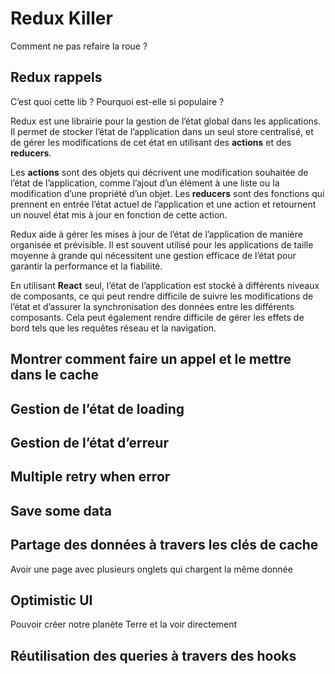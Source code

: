 # Redux Killer

Comment ne pas refaire la roue ?

## Redux rappels

C’est quoi cette lib ? Pourquoi est-elle si populaire ?

Redux est une librairie pour la gestion de l’état global dans les applications. Il permet de stocker l’état de
l’application dans un seul store centralisé, et de gérer les modifications de cet état en utilisant des **actions** et
des **reducers**.

Les **actions** sont des objets qui décrivent une modification souhaitée de l’état de l’application, comme l’ajout d’un
élément à une liste ou la modification d’une propriété d’un objet. Les **reducers** sont des fonctions qui prennent en
entrée l’état actuel de l’application et une action et retournent un nouvel état mis à jour en fonction de cette action.

Redux aide à gérer les mises à jour de l’état de l’application de manière organisée et prévisible. Il est souvent
utilisé pour les applications de taille moyenne à grande qui nécessitent une gestion efficace de l’état pour garantir la
performance et la fiabilité.

En utilisant **React** seul, l’état de l’application est stocké à différents niveaux de composants, ce qui peut rendre
difficile de suivre les modifications de l’état et d’assurer la synchronisation des données entre les différents
composants. Cela peut également rendre difficile de gérer les effets de bord tels que les requêtes réseau et la
navigation.

## Montrer comment faire un appel et le mettre dans le cache

## Gestion de l’état de loading

## Gestion de l’état d’erreur

## Multiple retry when error

## Save some data

## Partage des données à travers les clés de cache

Avoir une page avec plusieurs onglets qui chargent la même donnée

## Optimistic UI

Pouvoir créer notre planète Terre et la voir directement

## Réutilisation des queries à travers des hooks

